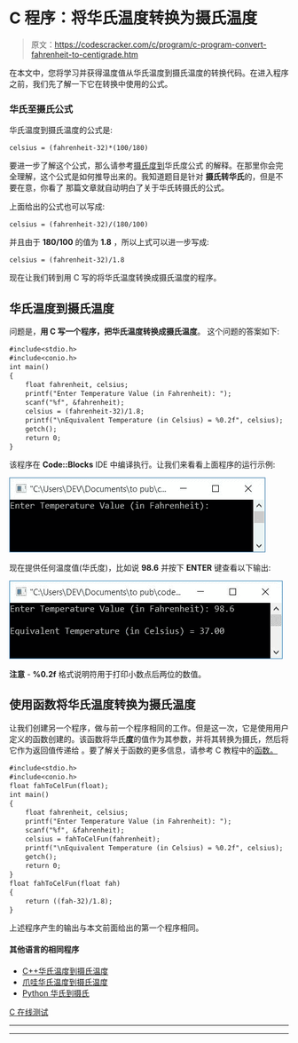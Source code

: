 # C 程序：将华氏温度转换为摄氏温度

> 原文：<https://codescracker.com/c/program/c-program-convert-fahrenheit-to-centigrade.htm>

在本文中，您将学习并获得温度值从华氏温度到摄氏温度的转换代码。在进入程序之前，我们先了解一下它在转换中使用的公式。

### 华氏至摄氏公式

华氏温度到摄氏温度的公式是:

```
celsius = (fahrenheit-32)*(100/180)
```

要进一步了解这个公式，那么请参考[摄氏度到](/nonprog/celsius-to-fahrenheit-formula.htm)华氏度公式 的解释。在那里你会完全理解，这个公式是如何推导出来的。我知道题目是针对 **摄氏转华氏**的，但是不要在意，你看了 那篇文章就自动明白了关于华氏转摄氏的公式。

上面给出的公式也可以写成:

```
celsius = (fahrenheit-32)/(180/100)
```

并且由于 **180/100** 的值为 **1.8** ，所以上式可以进一步写成:

```
celsius = (fahrenheit-32)/1.8
```

现在让我们转到用 C 写的将华氏温度转换成摄氏温度的程序。

## 华氏温度到摄氏温度

问题是，**用 C 写一个程序，把华氏温度转换成摄氏温度**。 这个问题的答案如下:

```
#include<stdio.h>
#include<conio.h>
int main()
{
    float fahrenheit, celsius;
    printf("Enter Temperature Value (in Fahrenheit): ");
    scanf("%f", &fahrenheit);
    celsius = (fahrenheit-32)/1.8;
    printf("\nEquivalent Temperature (in Celsius) = %0.2f", celsius);
    getch();
    return 0;
}
```

该程序在 **Code::Blocks** IDE 中编译执行。让我们来看看上面程序的运行示例:

![c program convert fahrenheit to centigrade](img/4a21cdf6bb06fec3aae01c3044fa9266.png)

现在提供任何温度值(华氏度)，比如说 **98.6** 并按下 **ENTER** 键查看以下输出:

![fahrenheit to celsius conversion c](img/15217f16b3374ce776f1a9bf633a9934.png)

**注意** - **%0.2f** 格式说明符用于打印小数点后两位的数值。

## 使用函数将华氏温度转换为摄氏温度

让我们创建另一个程序，做与前一个程序相同的工作。但是这一次，它是使用用户定义的函数创建的。该函数将华氏**度**的值作为其参数，并将其转换为摄氏，然后将它作为返回值传递给 。要了解关于函数的更多信息，请参考 C 教程中的[函数。](/c/c-functions.htm)

```
#include<stdio.h>
#include<conio.h>
float fahToCelFun(float);
int main()
{
    float fahrenheit, celsius;
    printf("Enter Temperature Value (in Fahrenheit): ");
    scanf("%f", &fahrenheit);
    celsius = fahToCelFun(fahrenheit);
    printf("\nEquivalent Temperature (in Celsius) = %0.2f", celsius);
    getch();
    return 0;
}
float fahToCelFun(float fah)
{
    return ((fah-32)/1.8);
}
```

上述程序产生的输出与本文前面给出的第一个程序相同。

#### 其他语言的相同程序

*   [C++华氏温度到摄氏温度](/cpp/program/cpp-program-convert-fahrenheit-to-centigrade.htm)
*   [爪哇华氏温度到摄氏温度](/java/program/java-program-convert-fahrenheit-to-centigrade.htm)
*   [Python 华氏到摄氏](/python/program/python-program-convert-fahrenheit-to-celsius.htm)

[C 在线测试](/exam/showtest.php?subid=2)

* * *

* * *